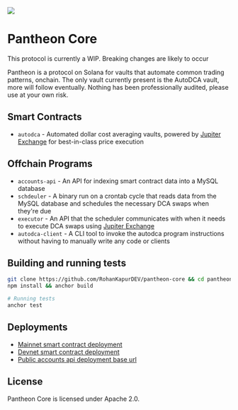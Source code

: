 <img src="https://pbs.twimg.com/profile_banners/1533492603076808705/1659046799/1500x500"></img>

# Pantheon Core

This protocol is currently a WIP. Breaking changes are likely to occur

Pantheon is a protocol on Solana for vaults that automate common trading patterns, onchain. The only vault currently present is the AutoDCA vault, more will follow eventually. Nothing has been professionally audited, please use at your own risk.

## Smart Contracts

- `autodca` - Automated dollar cost averaging vaults, powered by [Jupiter Exchange](https://www.jup.ag/infra) for best-in-class price execution

## Offchain Programs

- `accounts-api` - An API for indexing smart contract data into a MySQL database
- `schdeuler` - A binary run on a crontab cycle that reads data from the MySQL database and schedules the necessary DCA swaps when they're due
- `executor` - An API that the scheduler communicates with when it needs to execute DCA swaps using [Jupiter Exchange](https://www.jup.ag/infra)
- `autodca-client` - A CLI tool to invoke the autodca program instructions without having to manually write any code or clients

## Building and running tests

```bash
git clone https://github.com/RohanKapurDEV/pantheon-core && cd pantheon-core/
npm install && anchor build

# Running tests
anchor test
```

## Deployments

- [Mainnet smart contract deployment](https://explorer.solana.com/address/dca6xdPrxUTazoTEq7ue51nhWWSH2efXRBJhYrxHB4W)
- [Devnet smart contract deployment](https://explorer.solana.com/address/dca6xdPrxUTazoTEq7ue51nhWWSH2efXRBJhYrxHB4W?cluster=devnet)
- [Public accounts api deployment base url]()

## License

Pantheon Core is licensed under Apache 2.0.
